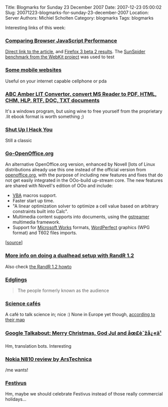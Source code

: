 Title: Blogmarks for Sunday 23 December 2007
Date: 2007-12-23 05:00:02
Slug: 20071223-blogmarks-for-sunday-23-december-2007
Location: Server
Authors: Michiel Scholten
Category: blogmarks
Tags: blogmarks

<p>Interesting links of this week:</p>
<h3><a href="http://slashdot.org/article.pl?sid=07/12/20/1640234">Comparing Browser JavaScript Performance</a></h3>
<p><a href="http://www.codinghorror.com/blog/archives/001023.html">Direct link to the article</a>, and <a href="http://www.codinghorror.com/blog/files/sunspider-benchmark-results-ff2-vs-ff3b2.txt">Firefox 3 beta 2 results</a>. The <a href="http://webkit.org/blog/152/announcing-sunspider-09/">SunSpider benchmark from the WebKit project</a> was used to test</p>
<h3><a href="http://www.metaviewsoft.de/mobile/">Some mobile websites</a></h3>
<p>Useful on your internet capable cellphone or pda</p>
<h3><a href="http://www.processtext.com/abclit.html">ABC Amber LIT Convertor, convert MS Reader to PDF, HTML, CHM, HLP, RTF, DOC, TXT documents</a></h3>
<p>It's a windows program, but using wine to free yourself from the proprietary .lit ebook format is worth something ;)</p>
<h3><a href="http://www.electric-escape.net/node/1475">Shut Up I Hack You</a></h3>
<p>Still a classic</p>
<h3><a href="http://go-oo.org/">Go-OpenOffice.org</a></h3>
<p>An alternative OpenOffice.org version, enhanced by Novell [lots of Linux distributions already use this one instead of the official version from <a href="http://openoffice.org/">openoffice.org</a>, with the purpose of including new features and fixes that do not get easily integrated in the OOo-build up-stream core. The new features are shared with Novell's edition of OOo and include:</p>

<ul>
<li><a href="http://en.wikipedia.org/wiki/Visual_Basic_for_Applications" title="Visual Basic for Applications">VBA</a> macros support.</li>
<li>Faster start up time.</li>
<li>"A linear optimization solver to optimize a cell value based on arbitrary constraints built into Calc".</li>
<li>Multimedia content supports into documents, using the <a href="http://en.wikipedia.org/wiki/Gstreamer" title="Gstreamer">gstreamer</a> multimedia framework.</li>
<li>Support for <a href="http://en.wikipedia.org/wiki/Microsoft_Works" title="Microsoft Works">Microsoft Works</a> formats, <a href="http://en.wikipedia.org/wiki/WordPerfect" title="WordPerfect">WordPerfect</a> graphics (WPG format) and T602 files imports.</li>
</ul>

<p>[<a href="http://en.wikipedia.org/wiki/OpenOffice.org#Ownership">source</a>]</p>
<h3><a href="http://www.intellinuxgraphics.org/dualhead.html">More info on doing a dualhead setup with RandR 1.2</a></h3>
<p>Also check <a href="http://wiki.debian.org/XStrikeForce/HowToRandR12">the RandR 1.2 howto</a></p>
<h3><a href="https://stpeter.im/?p=1619">Edglings</a></h3>
<blockquote><p>The people formerly known as the audience</p></blockquote>

<h3><a href="http://www.sciencecafes.org/">Science caf&eacute;s</a></h3>
<p>A caf&eacute; to talk science in; nice :) None in Europe yet though, <a href="http://www.sciencecafes.org/find.html">according to their map</a></p>
<h3><a href="http://googletalk.blogspot.com/2007/12/merry-christmas-god-jul-and.html">Google Talkabout: Merry Christmas, God Jul and åœ£è¯žå¿«ä¹</a></h3>
<p>Hm, translation bots. Interesting</p>
<h3><a href="http://arstechnica.com/reviews/hardware/nokia-n810-review.ars">Nokia N810 review by ArsTechnica</a></h3>
<p>/me wants!</p>
<h3><a href="http://en.wikipedia.org/wiki/Festivus">Festivus</a></h3>
<p>Hm, maybe we should celebrate Festivus instead of those really commercial holidays...</p>
